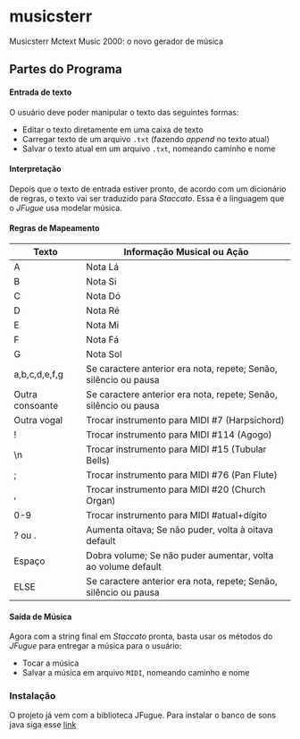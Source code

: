 # musicsterr
Musicsterr Mctext Music 2000: o novo gerador de música

## Partes do Programa
#### Entrada de texto
O usuário deve poder manipular o texto das seguintes formas:
- Editar o texto diretamente em uma caixa de texto
- Carregar texto de um arquivo `.txt` (fazendo *append* no texto atual)
- Salvar o texto atual em um arquivo `.txt`, nomeando caminho e nome

#### Interpretação
Depois que o texto de entrada estiver pronto, de acordo com um dicionário de regras, o texto vai ser traduzido para *Staccato*.
Essa é a linguagem que o *JFugue* usa modelar música.

#### Regras de Mapeamento
Texto | Informação Musical ou Ação
------------ | -------------
A | Nota Lá
B | Nota Si
C | Nota Dó
D | Nota Ré
E | Nota Mi
F | Nota Fá
G | Nota Sol
a,b,c,d,e,f,g | Se caractere anterior era nota, repete; Senão, silêncio ou pausa
Outra consoante | Se caractere anterior era nota, repete; Senão, silêncio ou pausa
Outra vogal | Trocar instrumento para MIDI #7 (Harpsichord)
! | Trocar instrumento para MIDI #114 (Agogo)
\n | Trocar instrumento para MIDI #15 (Tubular Bells)
; | Trocar instrumento para MIDI #76 (Pan Flute)
, | Trocar instrumento para MIDI #20 (Church Organ)
0-9 | Trocar instrumento para MIDI #atual+dígito
? ou . | Aumenta oitava; Se não puder, volta à oitava default
Espaço | Dobra volume; Se não puder aumentar, volta ao volume default
ELSE | Se caractere anterior era nota, repete; Senão, silêncio ou pausa

#### Saída de Música
Agora com a string final em *Staccato* pronta, basta usar os métodos do *JFugue* para entregar a música para o usuário:
- Tocar a música
- Salvar a música em arquivo `MIDI`, nomeando caminho e nome


### Instalação
O projeto já vem com a biblioteca JFugue. Para instalar o banco de sons java siga esse [link](https://www.oracle.com/java/technologies/sound-banks.html)